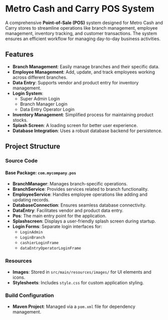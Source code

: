 # Metro Cash and Carry POS System

A comprehensive **Point-of-Sale (POS)** system designed for Metro Cash and Carry stores to streamline operations like branch management, employee management, inventory tracking, and customer transactions. The system ensures an efficient workflow for managing day-to-day business activities.

## Features

- **Branch Management**: Easily manage branches and their specific data.
- **Employee Management**: Add, update, and track employees working across different branches.
- **Data Entry**: Supports vendor and product entry for inventory management.
- **Login System**:
    - Super Admin Login
    - Branch Manager Login
    - Data Entry Operator Login
- **Inventory Management**: Simplified process for maintaining product stocks.
- **Splash Screen**: A loading screen for better user experience.
- **Database Integration**: Uses a robust database backend for persistence.

## Project Structure

### Source Code

#### Base Package: `com.mycompany.pos`
- **BranchManager**: Manages branch-specific operations.
- **BranchService**: Provides services related to branch functionality.
- **EmployeeService**: Handles employee operations like adding and updating records.
- **DatabaseConnection**: Ensures seamless database connectivity.
- **DataEntry**: Facilitates vendor and product data entry.
- **Pos**: The main entry point for the application.
- **Splashscreen**: Displays a user-friendly splash screen during startup.
- **Login Forms**: Separate login interfaces for:
    - `LoginAdmin`
    - `LoginBranch`
    - `cashierLoginFrame`
    - `dataEntryOperatorLoginFrame`

### Resources
- **Images**: Stored in `src/main/resources/images/` for UI elements and icons.
- **Stylesheets**: Includes `style.css` for custom application styling.

### Build Configuration
- **Maven Project**: Managed via a `pom.xml` file for dependency management.
